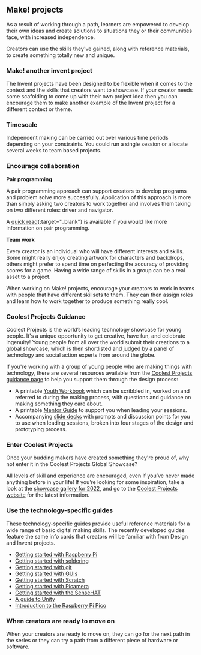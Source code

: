 ## Make! projects 

As a result of working through a path, learners are empowered to develop their own ideas and create solutions to situations they or their communities face, with increased independence. 

Creators can use the skills they've gained, along with reference materials, to create something totally new and unique.

### Make! another invent project

The Invent projects have been designed to be flexible when it comes to the context and the skills that creators want to showcase. If your creator needs some scafolding to come up with their own project idea then you can encourage them to make another example of the Invent project for a different context or theme. 

### Timescale

Independent making can be carried out over various time periods depending on your constraints. You could run a single session or allocate several weeks to team based projects.  

### Encourage collaboration

**Pair programming**

A pair programming approach can support creators to develop programs and problem solve more successfully. Application of this approach is more than simply asking two creators to work together and involves them taking on two different roles: driver and navigator.

A [quick read](https://blog.teachcomputing.org/quick-read-pair-programming-supports-learners/){:target="_blank"} is available if you would like more information on pair programming. 

**Team work**

Every creator is an individual who will have different interests and skills. Some might really enjoy creating artwork for characters and backdrops, others might prefer to spend time on perfecting the accuracy of providing scores for a game. Having a wide range of skills in a group can be a real asset to a project. 

When working on Make! projects, encourage your creators to work in teams with people that have different skillsets to them. They can then assign roles and learn how to work together to produce something really cool. 

### Coolest Projects Guidance

Coolest Projects is the world’s leading technology showcase for young people. It's a unique opportunity to get creative, have fun, and celebrate ingenuity! Young people from all over the world submit their creations to a global showcase, which is then shortlisted and judged by a panel of technology and social action experts from around the globe. 

If you're working with a group of young people who are making things with technology, there are several resources available from the [Coolest Projects guidance page](https://online.coolestprojects.org/guidance) to help you support them through the design process:
+ A printable [Youth Workbook](http://rpf.io/cpworkbook) which can be scribbled in, worked on and referred to during the making process, with questions and guidance on making something they care about.
+ A printable [Mentor Guide](http://rpf.io/cpmentorplan) to support you when leading your sessions.
+ Accompanying [slide decks](https://online.coolestprojects.org/guidance#:~:text=DOWNLOAD%20THE%20WORKBOOK-,SESSION%20PLANS,-These%20slides%20are) with prompts and discussion points for you to use when leading sessions, broken into four stages of the design and prototyping process.


### Enter Coolest Projects

Once your budding makers have created something they're proud of, why not enter it in the Coolest Projects Global Showcase? 

All levels of skill and experience are encouraged, even if you’ve never made anything before in your life! If you’re looking for some inspiration, take a look at the [showcase gallery for 2022](http://rpf.io/showcase22), and go to the [Coolest Projects website](https://coolestprojects.org) for the latest information.


### Use the technology-specific guides

These technology-specific guides provide useful reference materials for a wide range of basic digital making skills. The recently developed guides feature the same info cards that creators will be familiar with from Design and Invent projects. 

+ [Getting started with Raspberry Pi](https://projects.raspberrypi.org/en/projects/raspberry-pi-getting-started)
+ [Getting started with soldering](https://projects.raspberrypi.org/en/projects/getting-started-with-soldering)
+ [Getting started with git](https://projects.raspberrypi.org/en/projects/getting-started-with-git)
+ [Getting started with GUIs](https://projects.raspberrypi.org/en/projects/getting-started-with-guis/)
+ [Getting started with Scratch](https://projects.raspberrypi.org/en/projects/getting-started-scratch)
+ [Getting started with Picamera](https://projects.raspberrypi.org/en/projects/getting-started-with-picamera)
+ [Getting started with the SenseHAT](https://projects.raspberrypi.org/en/projects/getting-started-with-the-sense-hat/)
+ [A guide to Unity](https://projects.raspberrypi.org/en/projects/unity-guide)
+ [Introduction to the Raspberry Pi Pico](https://projects.raspberrypi.org/en/projects/introduction-to-the-pico/)


### When creators are ready to move on

When your creators are ready to move on, they can go for the next path in the series or they can try a path from a different piece of hardware or software. 